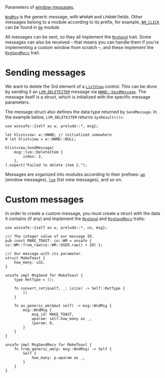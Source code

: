 Parameters of [window messages](https://learn.microsoft.com/en-us/windows/win32/winmsg/about-messages-and-message-queues).

[`WndMsg`](crate::msg::WndMsg) is the generic message, with `WPARAM` and `LPARAM` fields. Other messages belong to a module according to its prefix, for example, [`BM_CLICK`](crate::msg::bm::Click) can be found in [`bm`](crate::msg::bm) module.

All messages can be sent, so they all implement the [`MsgSend`](crate::prelude::MsgSend) trait. Some messages can also be received – that means you can handle them if you're implementing a custom window from scratch –, and these implement the [`MsgSendRecv`](crate::prelude::MsgSendRecv) trait.

# Sending messages

We want to delete the 3rd element of a [`ListView`](crate::gui::ListView) control. This can be done by sending it an [`LVM_DELETEITEM`](crate::msg::lvm::DeleteItem) message via [`HWND::SendMessage`](crate::prelude::user_Hwnd::SendMessage). The message itself is a struct, which is initialized with the specific message parameters.

The message struct also defines the data type returned by `SendMessage`. In the example below, `LVM_DELETEITEM` returns `SysResult<()>`.

```rust,ignore
use winsafe::{self as w, prelude::*, msg};

let hlistview: w::HWND; // initialized somewhere
# let hlistview = w::HWND::NULL;

hlistview.SendMessage(
    msg::lvm::DeleteItem {
        index: 2,
    },
).expect("Failed to delete item 2.");
```

Messages are organized into modules according to their prefixes: [`wm`](crate::msg::wm) (window messages), [`lvm`](crate::msg::lvm) (list view messages), and so on.

# Custom messages

In order to create a custom message, you must create a struct with the data it contains (if any) and implement the [`MsgSend`](crate::prelude::MsgSend) and [`MsgSendRecv`](crate::prelude::MsgSendRecv) traits:

```rust,ignore
use winsafe::{self as w, prelude::*, co, msg};

/// The integer value of our message ID.
pub const MAKE_TOAST: co::WM = unsafe { co::WM::from_raw(co::WM::USER.raw() + 20) };

/// Our message with its parameter.
struct MakeToast {
    how_many: u32,
}

unsafe impl MsgSend for MakeToast {
    type RetType = ();

    fn convert_ret(&self, _: isize) -> Self::RetType {
        ()
    }

    fn as_generic_wm(&mut self) -> msg::WndMsg {
        msg::WndMsg {
            msg_id: MAKE_TOAST,
            wparam: self.how_many as _,
            lparam: 0,
        }
    }
}

unsafe impl MsgSendRecv for MakeToast {
    fn from_generic_wm(p: msg::WndMsg) -> Self {
        Self {
            how_many: p.wparam as _,
        }
    }
}
```
